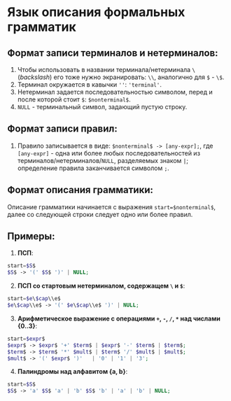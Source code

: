 # Язык описания формальных грамматик

## Формат записи терминалов и нетерминалов:

1. Чтобы использовать в названии терминала/нетерминала `\` (_backslash_) его тоже нужно экранировать: `\\`, аналогично для `$` - `\$`.
2. Терминал окружается в кавычки `''`: `'terminal'`.
3. Нетерминал задается последовательностью символом, перед и после которой стоит `$`: `$nonterminal$`.
4. `NULL` - терминальный символ, задающий пустую строку.


## Формат записи правил:

1. Правило записывается в виде: `$nonterminal$ -> [any-expr];`, где `[any-expr]` - одна или более любых последовательностей из терминалов/нетерминалов/`NULL`, разделяемых знаком `|`; определение правила заканчивается символом `;`.


## Формат описания грамматики:

Описание грамматики начинается с выражения `start=$nonterminal$`, далее со следующей строки следует одно или более правил.


## Примеры:

1. **ПСП**:

```php
start=$S$
$S$ -> '(' $S$ ')' | NULL;
```

2. **ПСП со стартовым нетерминалом, содержащем `\` и `$`**:

```php
start=$e\$cap\\e$
$e\$cap\\e$ -> '(' $e\$cap\\e$ ')' | NULL;
```


3. **Арифметическое выражение с операциями `+`, `-`, `/`, `*` над числами {0..3}**:

```php
start=$expr$
$expr$ -> $expr$ '+' $term$ | $expr$ '-' $term$ | $term$;
$term$ -> $term$ '*' $mult$ | $term$ '/' $mult$ | $mult$;
$mult$ -> '(' $expr$ ')'   | '0' | '1' | '3';
```

4. **Палиндромы над алфавитом {a, b}**:

```php
start=$S$
$S$ -> 'a' $S$ 'a' | 'b' $S$ 'b' | 'a' | 'b' | NULL;
```